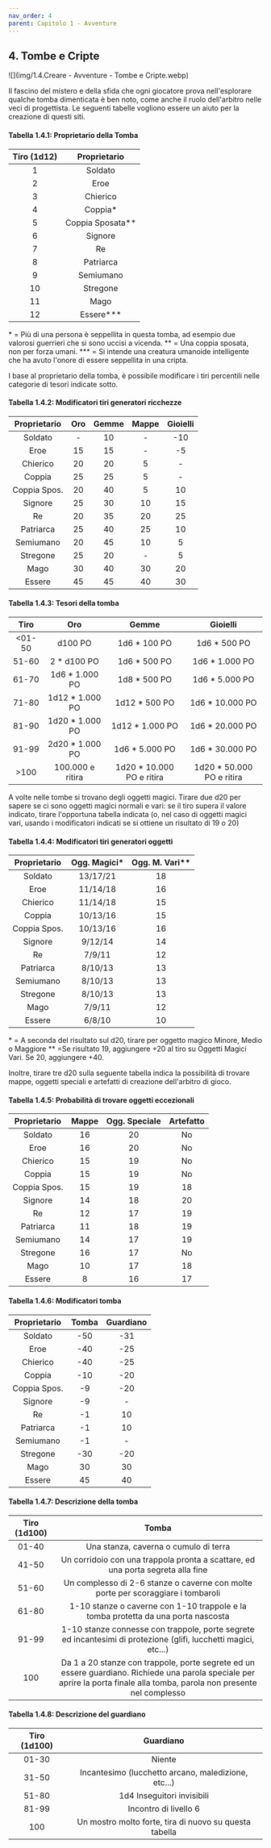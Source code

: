 ```yaml
---
nav_order: 4
parent: Capitolo 1 - Avventure
---
```

## 4. Tombe e Cripte

![](img/1.4.Creare - Avventure - Tombe e Cripte.webp)

Il fascino del mistero e della sfida che ogni giocatore prova nell'esplorare qualche tomba dimenticata è ben noto, come anche il ruolo dell'arbitro nelle veci di progettista. Le seguenti tabelle vogliono essere un aiuto per la creazione di questi siti.

#### Tabella 1.4.1: Proprietario della Tomba

| Tiro (1d12) |    Proprietario    |
| :---------: | :----------------: |
|      1      |       Soldato      |
|      2      |        Eroe        |
|      3      |      Chierico      |
|      4      |      Coppia\*      |
|      5      | Coppia Sposata\*\* |
|      6      |       Signore      |
|      7      |         Re         |
|      8      |      Patriarca     |
|      9      |      Semiumano     |
|      10     |      Stregone      |
|      11     |        Mago        |
|      12     |    Essere\*\*\*    |

\* = Più di una persona è seppellita in questa tomba, ad esempio due valorosi guerrieri che si sono uccisi a vicenda.
\*\* = Una coppia sposata, non per forza umani.
\*\*\* = Si intende una creatura umanoide intelligente che ha avuto l'onore di essere seppellita in una cripta.

I base al proprietario della tomba, è possibile modificare i tiri percentili nelle categorie di tesori indicate sotto.

#### Tabella 1.4.2: Modificatori tiri generatori ricchezze

| Proprietario | Oro | Gemme | Mappe | Gioielli |
| :----------: | :-: | :---: | :---: | :------: |
|    Soldato   |  -  |   10  |   -   |    -10   |
|     Eroe     |  15 |   15  |   -   |    -5    |
|   Chierico   |  20 |   20  |   5   |     -    |
|    Coppia    |  25 |   25  |   5   |     -    |
| Coppia Spos. |  20 |   40  |   5   |    10    |
|    Signore   |  25 |   30  |   10  |    15    |
|      Re      |  20 |   35  |   20  |    25    |
|   Patriarca  |  25 |   40  |   25  |    10    |
|   Semiumano  |  20 |   45  |   10  |     5    |
|   Stregone   |  25 |   20  |   -   |     5    |
|     Mago     |  30 |   40  |   30  |    20    |
|    Essere    |  45 |   45  |   40  |    30    |

#### Tabella 1.4.3: Tesori della tomba

|  Tiro   |       Oro        |           Gemme            |          Gioielli          |
| :-----: | :--------------: | :------------------------: | :------------------------: |
| \<01-50 |     d100 PO      |       1d6 \* 100 PO        |       1d6 \* 500 PO        |
|  51-60  |   2 \* d100 PO   |       1d6 \* 500 PO        |       1d6 \* 1.000 PO      |
|  61-70  |  1d6 \* 1.000 PO |       1d8 \* 500 PO        |       1d6 \* 5.000 PO      |
|  71-80  | 1d12 \* 1.000 PO |       1d12 \* 500 PO       |      1d6 \* 10.000 PO      |
|  81-90  | 1d20 \* 1.000 PO |      1d12 \* 1.000 PO      |      1d6 \* 20.000 PO      |
|  91-99  | 2d20 \* 1.000 PO |       1d6 \* 5.000 PO      |      1d6 \* 30.000 PO      |
|    >100   | 100.000 e ritira | 1d20 \* 10.000 PO e ritira | 1d20 \* 50.000 PO e ritira |

A volte nelle tombe si trovano degli oggetti magici. Tirare due d20 per sapere se ci sono oggetti magici normali e vari: se il tiro supera il valore indicato, tirare l'opportuna tabella indicata (o, nel caso di oggetti magici vari, usando i modificatori indicati se si ottiene un risultato di 19 o 20)

#### Tabella 1.4.4: Modificatori tiri generatori oggetti

| Proprietario | Ogg. Magici\* | Ogg. M. Vari\*\* |
| :----------: | :-----------: | :--------------: |
|    Soldato   |    13/17/21   |        18        |
|     Eroe     |    11/14/18   |        16        |
|   Chierico   |    11/14/18   |        15        |
|    Coppia    |    10/13/16   |        15        |
| Coppia Spos. |    10/13/16   |        16        |
|    Signore   |    9/12/14    |        14        |
|      Re      |     7/9/11    |        12        |
|   Patriarca  |    8/10/13    |        13        |
|   Semiumano  |    8/10/13    |        13        |
|   Stregone   |    8/10/13    |        13        |
|     Mago     |     7/9/11    |        12        |
|    Essere    |     6/8/10    |        10        |

\* = A seconda del risultato sul d20, tirare per oggetto magico Minore, Medio o Maggiore
\*\* =Se risultato 19, aggiungere +20 al tiro su Oggetti Magici Vari. Se 20, aggiungere +40.

Inoltre, tirare tre d20 sulla seguente tabella indica la possibilità di trovare mappe, oggetti speciali e artefatti di creazione dell'arbitro di gioco.

#### Tabella 1.4.5: Probabilità di trovare oggetti eccezionali

| Proprietario | Mappe | Ogg. Speciale | Artefatto |
| :----------: | :---: | :-----------: | :-------: |
|    Soldato   |   16  |       20      |     No    |
|     Eroe     |   16  |       20      |     No    |
|   Chierico   |   15  |       19      |     No    |
|    Coppia    |   15  |       19      |     No    |
| Coppia Spos. |   15  |       19      |     18    |
|    Signore   |   14  |       18      |     20    |
|      Re      |   12  |       17      |     19    |
|   Patriarca  |   11  |       18      |     19    |
|   Semiumano  |   14  |       17      |     19    |
|   Stregone   |   16  |       17      |     No    |
|     Mago     |   10  |       17      |     18    |
|    Essere    |   8   |       16      |     17    |

#### Tabella 1.4.6: Modificatori tomba

| Proprietario | Tomba | Guardiano |
| :----------: | :---: | :-------: |
|    Soldato   |  -50  |    -31    |
|     Eroe     |  -40  |    -25    |
|   Chierico   |  -40  |    -25    |
|    Coppia    |  -10  |    -20    |
| Coppia Spos. |   -9  |    -20    |
|    Signore   |   -9  |     -     |
|      Re      |   -1  |     10    |
|   Patriarca  |   -1  |     10    |
|   Semiumano  |   -1  |     -     |
|   Stregone   |  -30  |    -20    |
|     Mago     |   30  |     30    |
|    Essere    |   45  |     40    |

#### Tabella 1.4.7: Descrizione della tomba

| Tiro (1d100) |                                                                                    Tomba                                                                                   |
| :----------: | :------------------------------------------------------------------------------------------------------------------------------------------------------------------------: |
|    01-40     |                                                                    Una stanza, caverna o cumulo di terra                                                                   |
|    41-50     |                                               Un corridoio con una trappola pronta a scattare, ed una porta segreta alla fine                                              |
|    51-60     |                                              Un complesso di 2-6 stanze o caverne con molte porte per scoraggiare i tombaroli                                              |
|    61-80     |                                              1-10 stanze o caverne con 1-10 trappole e la tomba protetta da una porta nascosta                                             |
|    91-99     |                               1-10 stanze connesse con trappole, porte segrete ed incantesimi di protezione (glifi, lucchetti magici, etc...)                              |
|      100     | Da 1 a 20 stanze con trappole, porte segrete ed un essere guardiano. Richiede una parola speciale per aprire la porta finale alla tomba, parola non presente nel complesso |

#### Tabella 1.4.8: Descrizione del guardiano

| Tiro (1d100) |                        Guardiano                       |
| :----------: | :----------------------------------------------------: |
|    01-30     |                         Niente                         |
|    31-50     |   Incantesimo (lucchetto arcano, maledizione, etc...)  |
|    51-80     |               1d4 Inseguitori invisibili               |
|    81-99     |                  Incontro di livello 6                 |
|      100     | Un mostro molto forte, tira di nuovo su questa tabella |